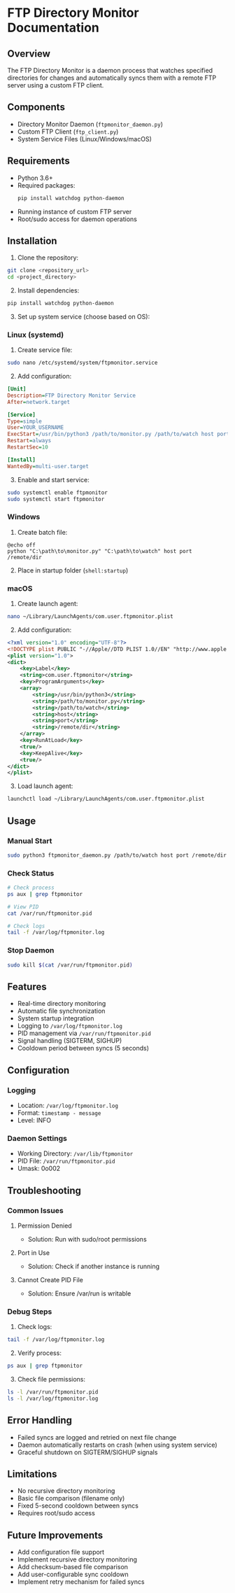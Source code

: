 # FTP Directory Monitor Documentation

## Overview
The FTP Directory Monitor is a daemon process that watches specified directories for changes and automatically syncs them with a remote FTP server using a custom FTP client.

## Components
- Directory Monitor Daemon (`ftpmonitor_daemon.py`)
- Custom FTP Client (`ftp_client.py`)
- System Service Files (Linux/Windows/macOS)

## Requirements
- Python 3.6+
- Required packages:
  ```bash
  pip install watchdog python-daemon
  ```
- Running instance of custom FTP server
- Root/sudo access for daemon operations

## Installation

1. Clone the repository:
```bash
git clone <repository_url>
cd <project_directory>
```

2. Install dependencies:
```bash
pip install watchdog python-daemon
```

3. Set up system service (choose based on OS):

### Linux (systemd)
1. Create service file:
```bash
sudo nano /etc/systemd/system/ftpmonitor.service
```

2. Add configuration:
```ini
[Unit]
Description=FTP Directory Monitor Service
After=network.target

[Service]
Type=simple
User=YOUR_USERNAME
ExecStart=/usr/bin/python3 /path/to/monitor.py /path/to/watch host port /remote/dir
Restart=always
RestartSec=10

[Install]
WantedBy=multi-user.target
```

3. Enable and start service:
```bash
sudo systemctl enable ftpmonitor
sudo systemctl start ftpmonitor
```

### Windows
1. Create batch file:
```batch
@echo off
python "C:\path\to\monitor.py" "C:\path\to\watch" host port /remote/dir
```

2. Place in startup folder (`shell:startup`)

### macOS
1. Create launch agent:
```bash
nano ~/Library/LaunchAgents/com.user.ftpmonitor.plist
```

2. Add configuration:
```xml
<?xml version="1.0" encoding="UTF-8"?>
<!DOCTYPE plist PUBLIC "-//Apple//DTD PLIST 1.0//EN" "http://www.apple.com/DTDs/PropertyList-1.0.dtd">
<plist version="1.0">
<dict>
    <key>Label</key>
    <string>com.user.ftpmonitor</string>
    <key>ProgramArguments</key>
    <array>
        <string>/usr/bin/python3</string>
        <string>/path/to/monitor.py</string>
        <string>/path/to/watch</string>
        <string>host</string>
        <string>port</string>
        <string>/remote/dir</string>
    </array>
    <key>RunAtLoad</key>
    <true/>
    <key>KeepAlive</key>
    <true/>
</dict>
</plist>
```

3. Load launch agent:
```bash
launchctl load ~/Library/LaunchAgents/com.user.ftpmonitor.plist
```

## Usage

### Manual Start
```bash
sudo python3 ftpmonitor_daemon.py /path/to/watch host port /remote/dir
```

### Check Status
```bash
# Check process
ps aux | grep ftpmonitor

# View PID
cat /var/run/ftpmonitor.pid

# Check logs
tail -f /var/log/ftpmonitor.log
```

### Stop Daemon
```bash
sudo kill $(cat /var/run/ftpmonitor.pid)
```

## Features
- Real-time directory monitoring
- Automatic file synchronization
- System startup integration
- Logging to `/var/log/ftpmonitor.log`
- PID management via `/var/run/ftpmonitor.pid`
- Signal handling (SIGTERM, SIGHUP)
- Cooldown period between syncs (5 seconds)

## Configuration

### Logging
- Location: `/var/log/ftpmonitor.log`
- Format: `timestamp - message`
- Level: INFO

### Daemon Settings
- Working Directory: `/var/lib/ftpmonitor`
- PID File: `/var/run/ftpmonitor.pid`
- Umask: 0o002

## Troubleshooting

### Common Issues
1. Permission Denied
   - Solution: Run with sudo/root permissions
   
2. Port in Use
   - Solution: Check if another instance is running
   
3. Cannot Create PID File
   - Solution: Ensure /var/run is writable

### Debug Steps
1. Check logs:
```bash
tail -f /var/log/ftpmonitor.log
```

2. Verify process:
```bash
ps aux | grep ftpmonitor
```

3. Check file permissions:
```bash
ls -l /var/run/ftpmonitor.pid
ls -l /var/log/ftpmonitor.log
```

## Error Handling
- Failed syncs are logged and retried on next file change
- Daemon automatically restarts on crash (when using system service)
- Graceful shutdown on SIGTERM/SIGHUP signals

## Limitations
- No recursive directory monitoring
- Basic file comparison (filename only)
- Fixed 5-second cooldown between syncs
- Requires root/sudo access

## Future Improvements
- Add configuration file support
- Implement recursive directory monitoring
- Add checksum-based file comparison
- Add user-configurable sync cooldown
- Implement retry mechanism for failed syncs
